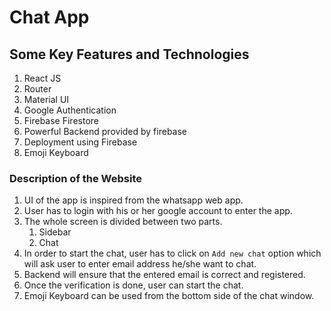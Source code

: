# Chat App

## Some Key Features and Technologies

1. React JS
2. Router
3. Material UI
4. Google Authentication
5. Firebase Firestore
6. Powerful Backend provided by firebase
7. Deployment using Firebase
8. Emoji Keyboard

### Description of the Website
1. UI of the app is inspired from the whatsapp web app.
2. User has to login with his or her google account to enter the app.
3. The whole screen is divided between two parts.
   1. Sidebar
   2. Chat
4. In order to start the chat, user has to click on `Add new chat` option which will ask user to enter email address he/she want to chat.
5. Backend will ensure that the entered email is correct and registered.
6. Once the verification is done, user can start the chat.
7. Emoji Keyboard can be used from the bottom side of the chat window.




